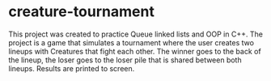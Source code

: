 # creature-tournament
This project was created to practice Queue linked lists and OOP in C++. The project is a game that simulates a tournament where the user creates two lineups with Creatures that fight each other.  The winner goes to the back of the lineup, the loser goes to the loser pile that is shared between both lineups. Results are printed to screen.
